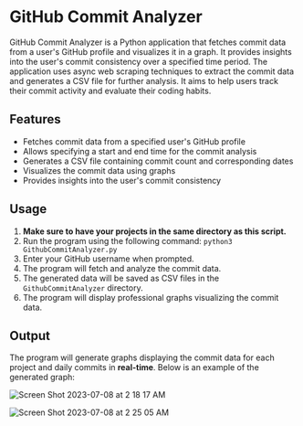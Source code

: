 # GitHub Commit Analyzer
GitHub Commit Analyzer is a Python application that fetches commit data from a user's GitHub profile and visualizes it in a graph. It provides insights into the user's commit consistency over a specified time period. The application uses async web scraping techniques to extract the commit data and generates a CSV file for further analysis. It aims to help users track their commit activity and evaluate their coding habits.

## Features
- Fetches commit data from a specified user's GitHub profile
- Allows specifying a start and end time for the commit analysis
- Generates a CSV file containing commit count and corresponding dates
- Visualizes the commit data using graphs
- Provides insights into the user's commit consistency

## Usage

1. **Make sure to have your projects in the same directory as this script.**
2. Run the program using the following command:
        ```
        python3 GithubCommitAnalyzer.py
        ```
3. Enter your GitHub username when prompted.
4. The program will fetch and analyze the commit data.
5. The generated data will be saved as CSV files in the `GithubCommitAnalyzer` directory.
6. The program will display professional graphs visualizing the commit data.

## Output

The program will generate graphs displaying the commit data for each project and daily commits in **real-time**. Below is an example of the generated graph:

![Screen Shot 2023-07-08 at 2 18 17 AM](https://github.com/yousefabuz17/GithubCommitAnalyzer/assets/68834704/d3acf547-e99c-4b18-8e5f-5711b0ff30a3)

![Screen Shot 2023-07-08 at 2 25 05 AM](https://github.com/yousefabuz17/GithubCommitAnalyzer/assets/68834704/a0ac21d4-6714-4870-9e28-7fe925d2b1af)


